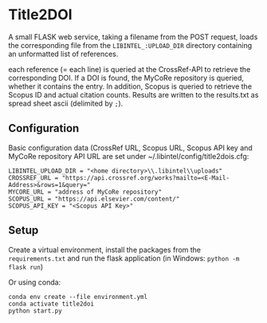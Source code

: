 # Title2DOI

A small FLASK web service, taking a filename from the POST request, loads the corresponding file from the 
`LIBINTEL_:UPLOAD_DIR` directory containing an unformatted list of references.
 
each reference (= each line) is queried at the CrossRef-API to retrieve the corresponding DOI.
If a DOI is found, the MyCoRe repository is queried, whether it contains the entry. In addition,
Scopus is queried to retrieve the Scopus ID and actual citation counts. Results are written to the results.txt as spread sheet ascii (delimited by `;`).

## Configuration

Basic configuration data (CrossRef URL, Scopus URL, Scopus API key and MyCoRe repository API URL are set under ~/.libintel/config/title2dois.cfg:
```
LIBINTEL_UPLOAD_DIR = "<home directory>\\.libintel\\uploads"
CROSSREF_URL = "https://api.crossref.org/works?mailto=<E-Mail-Address>&rows=1&query="
MYCORE_URL = "address of MyCoRe repository"
SCOPUS_URL = "https://api.elsevier.com/content/"
SCOPUS_API_KEY = "<Scopus API Key>"
```

## Setup

Create a virtual environment, install the packages from the `requirements.txt` and run the flask application
 (in Windows: `python -m flask run`)

Or using conda:
```
conda env create --file environment.yml
conda activate title2doi
python start.py
```
